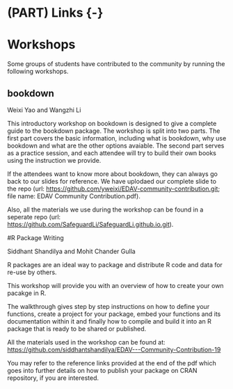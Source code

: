 
# (PART) Links {-}

# Workshops

Some groups of students have contributed to the community by running the following workshops.


## bookdown

Weixi Yao and Wangzhi Li

This introductory workshop on bookdown is designed to give a complete guide to the bookdown package. The workshop is split into two parts. The first part covers the basic information, including what is bookdown, why use bookdown and what are the other options avaiable. The second part serves as a practice session, and each attendee will try to build their own books using the instruction we provide. 

If the attendees want to know more about bookdown, they can always go back to our slides for reference. We have uplodaed our complete slide to the repo (url: https://github.com/yweixi/EDAV-community-contribution.git; file name: EDAV Community Contribution.pdf).

Also, all the materials we use during the workshop can be found in a seperate repo (url: https://github.com/SafeguardLi/SafeguardLi.github.io.git).


#R Package Writing

Siddhant Shandilya and Mohit Chander Gulla

R packages are an ideal way to package and distribute R code and data for re-use by others.

This workshop will provide you with an overview of how to create your own pacakge in R. 

The walkthrough gives step by step instructions on how to define your functions, create a project for your package, embed your functions and its documentation within it and finally how to compile and build it into an R package that is ready to be shared or published.

All the materials used in the workshop can be found at: https://github.com/siddhantshandilya/EDAV---Community-Contribution-19

You may refer to the reference links provided at the end of the pdf which goes into further details on how to publish your package on CRAN repository, if you are interested.


